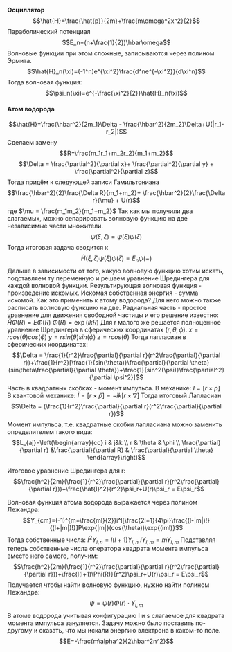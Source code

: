 __Осциллятор__
$$\hat{H}=\frac{\hat{p}}{2m}+\frac{m\omega^2x^2}{2}$$
Параболический потенциал 
$$E_n=(n+\frac{1}{2})\hbar\omega$$
Волновые функции при этом сложные, записываются через полином Эрмита.
$$\hat{H}_n(\xi)=(-1^n)e^{\xi^2}\frac{d^ne^{-\xi^2}}{d\xi^n}$$
Тогда волновая функция:
$$\psi_n(\xi)=e^{-\frac{\xi^2}{2}}\hat{H}_n(\xi)$$
#### Атом водорода
$$\hat{H}=\frac{\hbar^2}{2m_1}\Delta - \frac{\hbar^2}{2m_2}\Delta+U(|r_1-r_2|)$$
Сделаем замену 
$$R=\frac{m_1r_1+m_2r_2}{m_1+m_2}$$
$$\Delta = \frac{\partial^2}{\partial x}+ \frac{\partial^2}{\partial y} + \frac{\partial^2}{\partial z}$$
Тогда придём к следующей записи Гамильтониана
$$\frac{\hbar^2}{2}\frac{\Delta R}{m_1+m_2}+ \frac{\hbar^2}{2}\frac{\Delta r}{\mu} + U(r)$$
где $\mu = \frac{m_1m_2}{m_1+m_2}$ 
Так как мы получили два слагаемых, можно сепарировать волновую функцию на две независимые части множители.
$$\psi(\xi, \zeta)=\psi(\xi)\psi(\zeta)$$
Тогда итоговая задача сводится к 
$$\hat{H}(\xi,\zeta)\psi(\xi)\psi(\zeta) = E_n \psi(-)$$
Дальше в зависимости от того, какую волновую функцию хотим искать, подставляем ту переменную и решаем уравнение Шредингера для каждой волновой функции. Результирующая волновая функция - произведение искомых. Искомая собственная энергия - сумма искомой.
Как это применить к атому водорода?
Для него можно также расписать волновую функцию на две. 
Радиальная часть - простое уравнение для движения свободной частицы и его решение известно:
$\hat{H}\Phi(R) = E\Phi(R)$
$\Phi(R)=\exp(ikR)$ 
Для r малого же решается полноценное уравнение Шредингера в сферических координатах ($r,\theta,\phi$).
$x=rcos(\theta)cos(\phi)$
$y = rsin(\theta)sin(\phi)$
$z = rcos(\theta)$ 
Тогда лапласиан в сферических координатах:
$$\Delta = \frac{1}{r^2}\frac{\partial}{\partial r}(r^2\frac{\partial}{\partial r})+\frac{1}{r^2}[\frac{1}{sin(\theta)}\frac{\partial}{\partial \theta}(sin\theta\frac{\partial}{\partial \theta})+\frac{1}{sin^2(\psi)}\frac{\partial^2}{\partial \psi^2}]$$ 
Часть в квадратных скобках - момент импульса. 
В механике:
$I=[r \times p]$
В квантовой механике:
$\hat I = [r \times \hat{p}] = -ik[r\times \nabla]$
Тогда итоговый Лапласиан
$$\Delta = (\frac{1}{r^2}\frac{\partial}{\partial r}(r^2\frac{\partial}{\partial r})$$
Момент импульса, т.е. квадратные скобки лапласиана можно заменить определителем такого вида:
$$L_{aj}=\left(\begin{array}{cc} 
i & j&k \\
r & \theta  & \phi \\
\frac{\partial}{\partial r} &\frac{\partial}{\partial R} & \frac{\partial}{\partial \theta} 
\end{array}\right)$$

Итоговое уравнение Шредингера для r:
$$\frac{h^2}{2m}(\frac{1}{r^2}\frac{\partial}{\partial r}(r^2\frac{\partial}{\partial r}))+\frac{\hat{I}^2}{r^2}\psi_r+U(r)\psi_r = E\psi_r$$

Волновая функция атома водорода выражается через полином Лежандра:
$$Y_{cm}=(-1)^{m+\frac{ml}{2}}i^l[\frac{2l+1}{4\pi}\frac{(l-|m|)!}{(l+|m|)!}]P\exp{|m|}(cos(\theta))\exp{(iml)}$$
Тогда собственные числа:
$I^2Y_{l,n}=l(l+1)Y_{l,n}$
$IY_{l,m}=mY_{l,m}$ 
Подставляя теперь собственные числа оператора квадрата момента импульса вместо него самого, получим:
$$\frac{h^2}{2m}(\frac{1}{r^2}\frac{\partial}{\partial r}(r^2\frac{\partial}{\partial r}))+\frac{l(l+1)\Phi(R)}{r^2}\psi_r+U(r)\psi_r = E\psi_r$$
Получается чтобы найти волновую функцию, нужно найти полином Лежандра:
$$\psi=\psi(r)\Phi(r)\cdot Y_{l,m}$$
В атоме водорода учитывая конфигурацию l и s слагаемое для квадрата момента импульса зануляется. Задачу можно было поставить по-другому и сказать, что мы искали энергию электрона в каком-то поле.
$$E=-\frac{m\alpha^2}{2\hbar^2n^2}$$